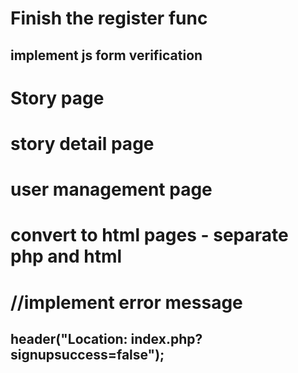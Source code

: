 # Finish the register func
## implement js form verification

# Story page

# story detail page

# user management page

# convert to html pages - separate php and html

#    //implement error message
##    header("Location: index.php?signupsuccess=false");